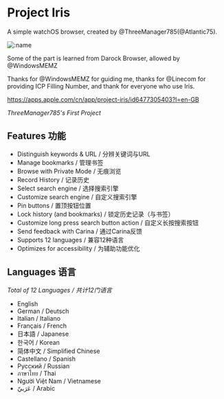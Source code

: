 # Project Iris
A simple watchOS browser, created by @ThreeManager785(@Atlantic75).

![:name](https://count.getloli.com/get/@Garden785-Iris?theme=rule34)

Some of the part is learned from Darock Browser, allowed by @WindowsMEMZ 

Thanks for @WindowsMEMZ for guiding me, thanks for @Linecom for providing ICP Filling Number, and thank for everyone who use Iris.

https://apps.apple.com/cn/app/project-iris/id6477305403?l=en-GB

*ThreeManager785's First Project*

## Features 功能
- Distinguish keywords & URL / 分辨关键词与URL
- Manage bookmarks / 管理书签
- Browse with Private Mode / 无痕浏览
- Record History / 记录历史
- Select search engine / 选择搜索引擎
- Customize search engine / 自定义搜索引擎
- Pin buttons / 置顶按钮位置
- Lock history (and bookmarks) / 锁定历史记录（与书签）
- Customize long press search button action / 自定义长按搜索按钮
- Send feedback with Carina / 通过Carina反馈
- Supports 12 languages / 兼容12种语言
- Optimizes for accessibility / 为辅助功能优化

## Languages 语言
*Total of 12 Languages / 共计12门语言*
- English
- German / Deutsch
- Italian / Italiano
- Français / French
- 日本語 / Japanese
- 한국어 / Korean
- 简体中文 / Simplified Chinese
- Castellano / Spanish
- Русский / Russian
- ภาษาไทย / Thai
- Người Việt Nam / Vietnamese
- عَرَبيّ / Arabic

  

